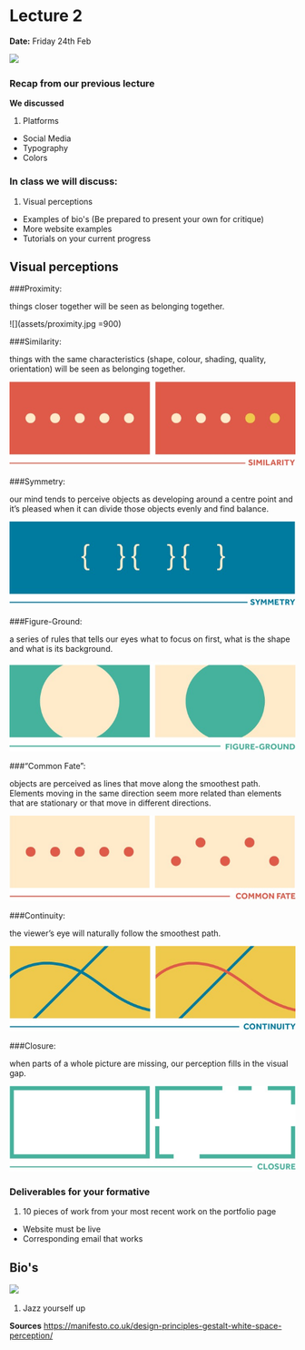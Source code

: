 # Lecture 2

**Date:** Friday 24th Feb

<img src="http://i.giphy.com/9WxhJU5SUVhao.gif" width="900">

### Recap from our previous lecture

**We discussed**

1. Platforms 
* Social Media
* Typography 
* Colors  

### In class we will discuss: 

1. Visual perceptions 
* Examples of bio's (Be prepared to present your own for critique)
* More website examples
* Tutorials on your current progress

## Visual perceptions

###Proximity: 

things closer together will be seen as belonging together.
 
![](assets/proximity.jpg =900)

###Similarity: 

things with the same characteristics (shape, colour, shading, quality, orientation) will be seen as belonging together.

![](assets/similarity.jpg)

###Symmetry: 

our mind tends to perceive objects as developing around a centre point and it’s pleased when it can divide those objects evenly and find balance.

![](assets/symmetry.jpg)

###Figure-Ground: 

a series of rules that tells our eyes what to focus on first, what is the shape and what is its background.

![](assets/figure-ground.jpg)

###“Common Fate”: 

objects are perceived as lines that move along the smoothest path. Elements moving in the same direction seem more related than elements that are stationary or that move in different directions.

![](assets/common-fate.jpg)

###Continuity: 

the viewer’s eye will naturally follow the smoothest path.

![](assets/continuity.jpg)

###Closure: 

when parts of a whole picture are missing, our perception fills in the visual gap.

![](assets/closure.jpg)

### Deliverables for your formative 

1. 10 pieces of work from your most recent work on the portfolio page
* Website must be live
* Corresponding email that works 

## Bio's 

<img src="http://i.giphy.com/l0ExcNsINszxpw6E8.gif" width="900">

1. Jazz yourself up 


**Sources**
https://manifesto.co.uk/design-principles-gestalt-white-space-perception/